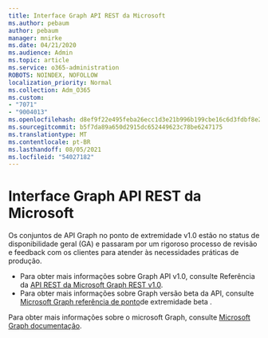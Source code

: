 ```yaml
---
title: Interface Graph API REST da Microsoft
ms.author: pebaum
author: pebaum
manager: mnirke
ms.date: 04/21/2020
ms.audience: Admin
ms.topic: article
ms.service: o365-administration
ROBOTS: NOINDEX, NOFOLLOW
localization_priority: Normal
ms.collection: Adm_O365
ms.custom:
- "7071"
- "9004013"
ms.openlocfilehash: d8ef9f22e495feba26ecc1d3e21b996b199cbe16c6d3fdbf8e2e50893fe15942
ms.sourcegitcommit: b5f7da89a650d2915dc652449623c78be6247175
ms.translationtype: MT
ms.contentlocale: pt-BR
ms.lasthandoff: 08/05/2021
ms.locfileid: "54027182"
---
```

# <a name="microsoft-graph-rest-api-interface"></a>Interface Graph API REST da Microsoft

Os conjuntos de API Graph no ponto de extremidade v1.0 estão no status de disponibilidade geral (GA) e passaram por um rigoroso processo de revisão e feedback com os clientes para atender às necessidades práticas de produção.

- Para obter mais informações sobre Graph API v1.0, consulte Referência da [API REST da Microsoft Graph REST v1.0](https://docs.microsoft.com/graph/api/overview?toc=.%2Fref%2Ftoc.json&view=graph-rest-1.0). 
- Para obter mais informações sobre Graph versão beta da API, consulte [Microsoft Graph referência de ponto](https://docs.microsoft.com/graph/api/overview?toc=.%2Fref%2Ftoc.json&view=graph-rest-beta)de extremidade beta .

Para obter mais informações sobre o microsoft Graph, consulte [Microsoft Graph documentação](https://docs.microsoft.com/graph/).


